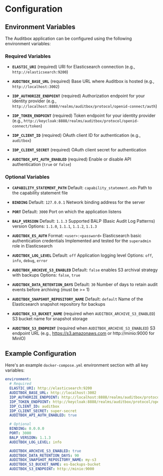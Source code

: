 # Configuration

## Environment Variables

The Auditbox application can be configured using the following environment variables:

### Required Variables

- **`ELASTIC_URI`** (required)
  URI for Elasticsearch connection (e.g., `http://elasticsearch:9200`)

- **`AUDITBOX_BASE_URL`** (required)
  Base URL where Auditbox is hosted (e.g., `http://localhost:3002`)

- **`IDP_AUTHORIZE_ENDPOINT`** (required)
  Authorization endpoint for your identity provider (e.g., `http://localhost:8888/realms/auditbox/protocol/openid-connect/auth`)

- **`IDP_TOKEN_ENDPOINT`** (required)
  Token endpoint for your identity provider (e.g., `http://keycloak:8888/realms/auditbox/protocol/openid-connect/token`)

- **`IDP_CLIENT_ID`** (required)
  OAuth client ID for authentication (e.g., `auditbox`)

- **`IDP_CLIENT_SECRET`** (required)
  OAuth client secret for authentication

- **`AUDITBOX_API_AUTH_ENABLED`** (required)
  Enable or disable API authentication (`true` or `false`)

### Optional Variables

- **`CAPABILITY_STATEMENT_PATH`**
  Default: `capability_statement.edn`
  Path to the capability statement file

- **`BINDING`**
  Default: `127.0.0.1`
  Network binding address for the server

- **`PORT`**
  Default: `3000`
  Port on which the application listens

- **`BALP_VERSION`**
  Default: `1.1.3`
  Supported BALP (Basic Audit Log Patterns) version
  Options: `1.1.0`, `1.1.1`, `1.1.2`, `1.1.3`

- **`AUDITBOX_ES_AUTH`**
  Format: `<user>:<password>`
  Elasticsearch basic authentication credentials
  Implemented and tested for the `superadmin` role in Elasticsearch

- **`AUDITBOX_LOG_LEVEL`**
  Default: `off`
  Application logging level
  Options: `off`, `info`, `debug`, `error`

- **`AUDITBOX_ARCHIVE_S3_ENABLED`**
  Default: `false`
  enables S3 archival strategy with backups
  Options: `false`, `true`

- **`AUDITBOX_DATA_RETENTION_DAYS`**
  Default: `30`
  Number of days to retain audit events before archiving (must be >= 1)

- **`AUDITBOX_SNAPSHOT_REPOSITORY_NAME`**
  Default: `default`
  Name of the Elasticsearch snapshot repository for backups

- **`AUDITBOX_S3_BUCKET_NAME`** 
  (required when `AUDITBOX_ARCHIVE_S3_ENABLED`)
  S3 bucket name for snapshot storage

- **`AUDITBOX_S3_ENDPOINT`** 
  (required when `AUDITBOX_ARCHIVE_S3_ENABLED`)
  S3 endpoint URL (e.g., https://s3.amazonaws.com or http://minio:9000 for MinIO)

## Example Configuration

Here's an example `docker-compose.yml` environment section with all key variables:

```yaml
environment:
  # Required
  ELASTIC_URI: http://elasticsearch:9200
  AUDITBOX_BASE_URL: http://localhost:3002
  IDP_AUTHORIZE_ENDPOINT: http://localhost:8888/realms/auditbox/protocol/openid-connect/auth
  IDP_TOKEN_ENDPOINT: http://keycloak:8888/realms/auditbox/protocol/openid-connect/token
  IDP_CLIENT_ID: auditbox
  IDP_CLIENT_SECRET: super-secret
  AUDITBOX_API_AUTH_ENABLED: true

  # Optional
  BINDING: 0.0.0.0
  PORT: 3000
  BALP_VERSION: 1.1.3
  AUDITBOX_LOG_LEVEL: info

  AUDITBOX_ARCHIVE_S3_ENABLED: true
  AUDITBOX_DATA_RETENTION_DAYS: 90
  AUDITBOX_SNAPSHOT_REPOSITORY_NAME: my-s3
  AUDITBOX_S3_BUCKET_NAME: es-backups-bucket
  AUDITBOX_S3_ENDPOINT: http://minio:9000
```
